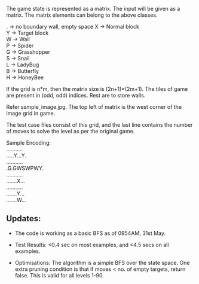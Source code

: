 The game state is represented as a matrix. The input will be given as a matrix. The matrix elements can belong to the above classes.   

. -> no boundary wall, empty space
X -> Normal block  
Y -> Target block  
W -> Wall  
P -> Spider   
G -> Grasshopper  
S -> Snail   
L -> LadyBug   
B -> Butterfly  
H -> HoneyBee

If the grid is n\*m, then the matrix size is (2n+1)\*(2m+1). The tiles of game are present in (odd, odd) indices. Rest are to store walls.  

Refer sample_image.jpg. The top left of matrix is the west corner of the image grid in game.

The test case files consist of this grid, and the last line contains the number of moves to solve the level as per the original game.

Sample Encoding:  
...........  
.....Y...Y.  
...........  
.G.GWSWPWY.  
...........  
.......X...  
...........  
.......Y...  
.......W...  

## Updates:
- The code is working as a basic BFS as of 0954AM, 31st May.

- Test Results:  <0.4 sec on most examples, and <4.5 secs on all examples.

- Optimisations: The algorithm is a simple BFS over the state space. One extra pruning condition is that if moves < no. of empty targets, return false. This is valid for all levels 1-90.